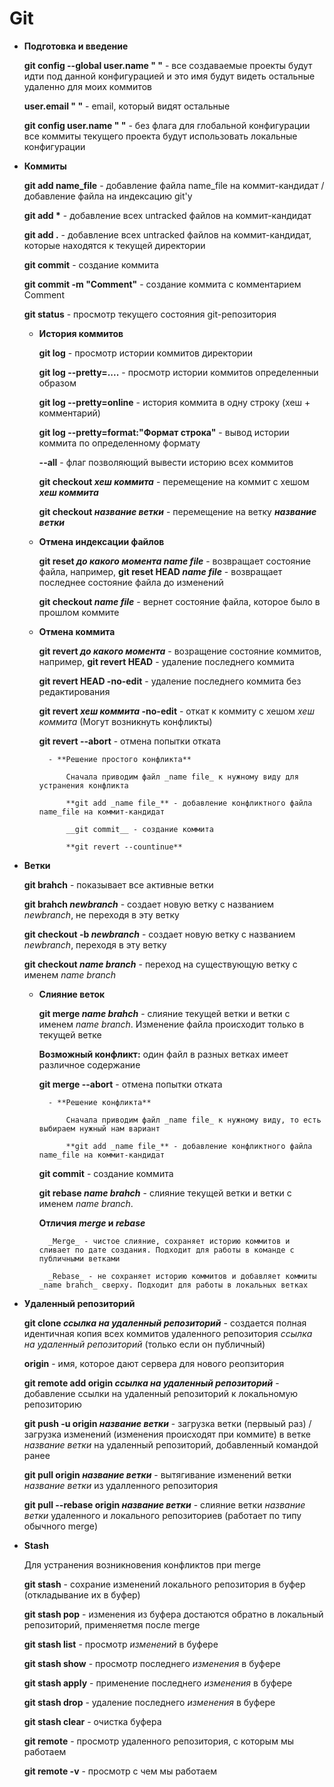 # Git

- **Подготовка и введение**

    **git config --global user.name " "** - все создаваемые проекты будут идти под данной конфигурацией и это имя будут видеть остальные удаленно для моих коммитов
                          
    **user.email " "** - email, который видят остальные
    
    **git config user.name " "** - без флага для глобальной конфигурации все коммиты текущего проекта будут использовать локальные конфигурации 

- **Коммиты**
    
    **git add name_file** - добавление файла name_file на коммит-кандидат / добавление файла на индексацию git'у 
   
    __git add *__ - добавление всех untracked файлов на коммит-кандидат
    
    __git add .__ - добавление всех untracked файлов на коммит-кандидат, которые находятся к текущей директории
   
    __git commit__ - создание коммита
   
    **git commit -m "Comment"** - создание коммита c комментарием Comment
   
    **git status** - просмотр текущего состояния git-репозитория
    
    - **История коммитов**
    
        **git log** - просмотр истории коммитов директории
   
        **git log --pretty=....** - просмотр истории коммитов определенныи образом
   
        **git log --pretty=online** - история коммита в одну строку (хеш + комментарий)
   
        **git log --pretty=format:"Формат строка"** - вывод истории коммита по определенному формату 

        **--all** - флаг позволяющий вывести историю всех коммитов
   
        **git checkout _хеш коммита_** - перемещение на коммит с хешом **_хеш коммита_**
   
        **git checkout _название ветки_** - перемещение на ветку **_название ветки_**
   
    - **Отмена индексации файлов**
   
        **git reset _до какого момента_  _name file_** - возвращает состояние файла, например, **git reset HEAD  _name file_** - возвращает последнее состояние файла до изменений
   
        **git checkout _name file_** - вернет состояние файла, которое было в прошлом коммите 
    
    - **Отмена коммита**
    
        **git revert _до какого момента_** - возращение состояние коммитов, например,  **git revert HEAD** - удаление последнего коммита
    
        **git revert HEAD -no-edit** - удаление последнего коммита без редактирования
    
        **git revert _хеш коммита_ -no-edit**  - откат к коммиту с хешом _хеш коммита_ (Могут возникнуть конфликты)
    
        **git revert --abort** - отмена попытки отката
    
            - **Решение простого конфликта**
        
                Cначала приводим файл _name file_ к нужному виду для устранения конфликта
        
                **git add _name file_** - добавление конфликтного файла name_file на коммит-кандидат
        
                __git commit__ - создание коммита
        
                **git revert --countinue**
        
- **Ветки**

    **git brahch** - показывает все активные ветки
    
    **git brahch _newbranch_** - создает новую ветку с названием _newbranch_, не переходя в эту ветку
    
    **git checkout -b _newbranch_** - создает новую ветку с названием _newbranch_, переходя в эту ветку
    
    **git checkout  _name branch_** - переход на существующую ветку с именем _name branch_
    
    - **Слияние веток**
    
        **git merge _name brahch_** - слияние текущей ветки и ветки с именем _name branch_. Изменение файла происходит только в текущей ветке
    
        **Возможный конфликт:** один файл в разных ветках имеет различное содержание
    
        **git merge --abort** - отмена попытки отката
    
            - **Решение конфликта**
        
                Cначала приводим файл _name file_ к нужному виду, то есть выбираем нужный нам вариант
        
                **git add _name file_** - добавление конфликтного файла name_file на коммит-кандидат
        
        **git commit** - создание коммита
        
        **git rebase _name brahch_** - слияние текущей ветки и ветки с именем _name branch_.
        
        **Отличия _merge_ и _rebase_**
            
            _Merge_ - чистое слияние, сохраняет историю коммитов и сливает по дате создания. Подходит для работы в команде с публичными ветками
            
            _Rebase_ - не сохраняет историю коммитов и добавляет коммиты _name brahch_ сверху. Подходит для работы в локальных ветках
            
- **Удаленный репозиторий**

    **git clone _ссылка на удаленный репозиторий_** - создается полная идентичная копия всех коммитов удаленного репозитория _ссылка на удаленный репозиторий_ (только если он публичный)
    
    **origin** - имя, которое дают сервера для нового реопзитория
    
    **git remote add origin _ссылка на удаленный репозиторий_** - добавление ссылки на удаленный репозиторий к локальномую репозиторию
    
    **git push -u origin _название ветки_** - загрузка ветки (первыый раз) / загрузка изменений (изменения происходят при коммите) в ветке _название ветки_ на удаленный репозиторий, добавленный командой ранее
    
    **git pull origin _название ветки_** - вытягивание изменений ветки _название ветки_ из удалленного репозитория
    
    **git pull --rebase origin _название ветки_** - слияние ветки _название ветки_ удаленного и локального репозиториев (работает по типу обычного merge)
   
- **Stash**

    Для устранения возникновения конфликтов при merge 
    
    **git stash** - сохрание изменений локального репозитория в буфер (откладывание их в буфер)
    
    **git stash pop** - изменения из буфера достаются обратно в локальный репозиторий, применяетмя после merge
    
    **git stash list** - просмотр _изменений_ в буфере
        
    **git stash show** - просмотр последнего _изменения_ в буфере
    
    **git stash apply** - применение последнего _изменения_ в буфере
    
    **git stash drop** - удаление последнего _изменения_ в буфере
    
    **git stash clear** - очистка буфера
    
    **git remote** - просмотр удаленного репозитория, с которым мы работаем
    
    **git remote -v** - просмотр с чем мы работаем
   
